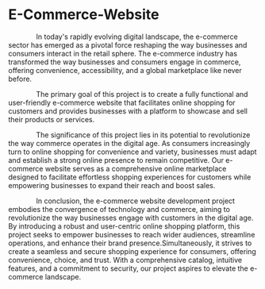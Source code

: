 # E-Commerce-Website

&emsp;&emsp;&emsp;&emsp;In today's rapidly evolving digital landscape, the e-commerce
sector has emerged as a pivotal force reshaping the way businesses and consumers interact 
in the retail sphere. The e-commerce industry has transformed the way businesses and 
consumers engage in commerce, offering convenience, accessibility, and a global marketplace 
like never before.

&emsp;&emsp;&emsp;&emsp;The primary goal of this project is to create a fully functional 
and user-friendly e-commerce website that facilitates online shopping for customers and 
provides businesses with a platform to showcase and sell their products or services.

&emsp;&emsp;&emsp;&emsp;The significance of this project lies in its potential to 
revolutionize the way commerce operates in the digital age. As consumers increasingly turn 
to online shopping for convenience and variety, businesses must adapt and establish a 
strong online presence to remain competitive. Our e-commerce website serves as a 
comprehensive online marketplace designed to facilitate effortless shopping experiences for 
customers while empowering businesses to expand their reach and boost sales.

&emsp;&emsp;&emsp;&emsp;In conclusion, the e-commerce website development project embodies 
the convergence of technology and commerce, aiming to revolutionize the way businesses 
engage with customers in the digital age. By introducing a robust and user-centric online 
shopping platform, this project seeks to empower businesses to reach wider audiences, 
streamline operations, and enhance their brand presence.Simultaneously, it strives to 
create a seamless and secure shopping experience for consumers, offering convenience, 
choice, and trust. With a comprehensive catalog, intuitive features, and a commitment to 
security, our project aspires to elevate the e-commerce landscape.